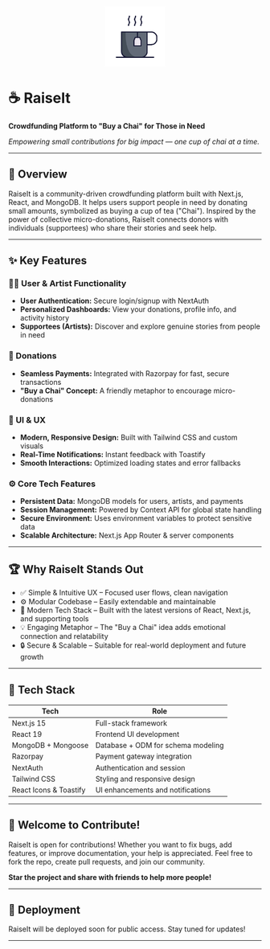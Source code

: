 

<div align="center">
	<img src="public/tea.gif" alt="RaiseIt Logo" width="120" />
</div>

# ☕ RaiseIt

**Crowdfunding Platform to "Buy a Chai" for Those in Need**

*Empowering small contributions for big impact — one cup of chai at a time.*

---

## 🚀 Overview

RaiseIt is a community-driven crowdfunding platform built with Next.js, React, and MongoDB. It helps users support people in need by donating small amounts, symbolized as buying a cup of tea ("Chai"). Inspired by the power of collective micro-donations, RaiseIt connects donors with individuals (supportees) who share their stories and seek help.

---

## ✨ Key Features

### 🧑‍💻 User & Artist Functionality
- **User Authentication:** Secure login/signup with NextAuth
- **Personalized Dashboards:** View your donations, profile info, and activity history
- **Supportees (Artists):** Discover and explore genuine stories from people in need

### 💸 Donations
- **Seamless Payments:** Integrated with Razorpay for fast, secure transactions
- **"Buy a Chai" Concept:** A friendly metaphor to encourage micro-donations

### 🎨 UI & UX
- **Modern, Responsive Design:** Built with Tailwind CSS and custom visuals
- **Real-Time Notifications:** Instant feedback with Toastify
- **Smooth Interactions:** Optimized loading states and error fallbacks

### ⚙️ Core Tech Features
- **Persistent Data:** MongoDB models for users, artists, and payments
- **Session Management:** Powered by Context API for global state handling
- **Secure Environment:** Uses environment variables to protect sensitive data
- **Scalable Architecture:** Next.js App Router & server components

---

## 🏆 Why RaiseIt Stands Out

- ✅ Simple & Intuitive UX – Focused user flows, clean navigation
- ⚙️ Modular Codebase – Easily extendable and maintainable
- 🧠 Modern Tech Stack – Built with the latest versions of React, Next.js, and supporting tools
- 💡 Engaging Metaphor – The "Buy a Chai" idea adds emotional connection and relatability
- 🔒 Secure & Scalable – Suitable for real-world deployment and future growth

---

## 🧰 Tech Stack

| Tech                | Role                                 |
|---------------------|--------------------------------------|
| Next.js 15          | Full-stack framework                 |
| React 19            | Frontend UI development              |
| MongoDB + Mongoose  | Database + ODM for schema modeling   |
| Razorpay            | Payment gateway integration          |
| NextAuth            | Authentication and session           |
| Tailwind CSS        | Styling and responsive design        |
| React Icons & Toastify | UI enhancements and notifications |

---

## 🤝 Welcome to Contribute!

RaiseIt is open for contributions! Whether you want to fix bugs, add features, or improve documentation, your help is appreciated. Feel free to fork the repo, create pull requests, and join our community.

**Star the project and share with friends to help more people!**

---

## 🚢 Deployment

RaiseIt will be deployed soon for public access. Stay tuned for updates!

---
